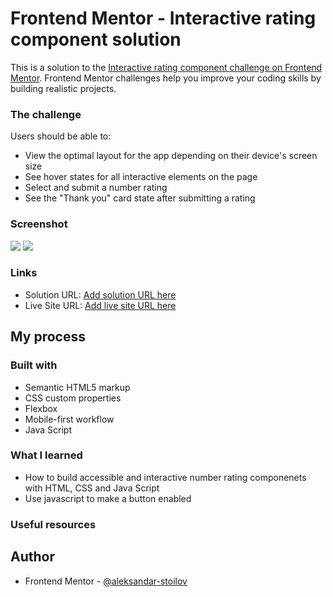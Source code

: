 # Frontend Mentor - Interactive rating component solution

This is a solution to the [Interactive rating component challenge on Frontend Mentor](https://www.frontendmentor.io/challenges/interactive-rating-component-koxpeBUmI). Frontend Mentor challenges help you improve your coding skills by building realistic projects. 

### The challenge

Users should be able to:

- View the optimal layout for the app depending on their device's screen size
- See hover states for all interactive elements on the page
- Select and submit a number rating
- See the "Thank you" card state after submitting a rating

### Screenshot

![](./Screenshot_2023-02-14_17-23-20.png)
![](./Screenshot_2023-02-14_17-24-25.png)

### Links

- Solution URL: [Add solution URL here](https://your-solution-url.com)
- Live Site URL: [Add live site URL here](https://your-live-site-url.com)

## My process

### Built with

- Semantic HTML5 markup
- CSS custom properties
- Flexbox
- Mobile-first workflow
- Java Script

### What I learned

- How to build accessible and interactive number rating componenets with HTML, CSS and Java Script
- Use javascript to make a button enabled


### Useful resources


## Author

- Frontend Mentor - [@aleksandar-stoilov](https://www.frontendmentor.io/profile/aleksandar-stoilov)





